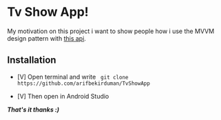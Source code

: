 # Tv Show App!

My motivation on this project i want to show people how i use the MVVM design pattern with [this api](https://www.episodate.com/api).


   

## Installation

 - [V] Open terminal and write  ` git clone https://github.com/arifbekirduman/TvShowApp`
   
 - [V] Then open in Android Studio 




***That's it thanks :)***
